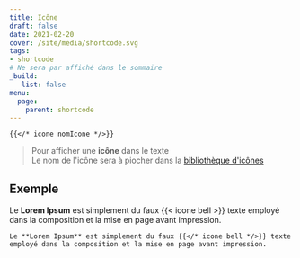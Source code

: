 ```yaml
---
title: Icône
draft: false 
date: 2021-02-20 
cover: /site/media/shortcode.svg
tags:
- shortcode
# Ne sera par affiché dans le sommaire
_build:
   list: false
menu: 
  page:
    parent: shortcode
---
```


```go-html-template
{{</* icone nomIcone */>}}
```
<!--more-->
> Pour afficher une **icône** dans le texte  
Le nom de l'icône sera à piocher dans la [bibliothèque d'icônes](https://semantic-ui.com/elements/icon.html)

## Exemple

Le **Lorem Ipsum** est simplement du faux {{< icone bell >}} texte employé dans la composition et la mise en page avant impression.

```go-html-template
Le **Lorem Ipsum** est simplement du faux {{</* icone bell */>}} texte employé dans la composition et la mise en page avant impression.
```
